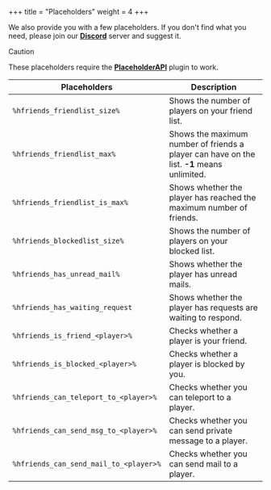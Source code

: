 +++
title = "Placeholders"
weight = 4
+++

We also provide you with a few placeholders. If you don't find what you need, please join our [**Discord**](https://discord.hsgamer.me/) server and suggest it.

> [!CAUTION]
> These placeholders require the [**PlaceholderAPI**](https://www.spigotmc.org/resources/placeholderapi.6245/) plugin to work.

| Placeholders | Description |
| --- | --- |
| `%hfriends_friendlist_size%` | Shows the number of players on your friend list. |
| `%hfriends_friendlist_max%` | Shows the maximum number of friends a player can have on the list. **\-1** means unlimited. |
| `%hfriends_friendlist_is_max%` | Shows whether the player has reached the maximum number of friends. |
| `%hfriends_blockedlist_size%` | Shows the number of players on your blocked list. |
| `%hfriends_has_unread_mail%` | Shows whether the player has unread mails. |
| `%hfriends_has_waiting_request` | Shows whether the player has requests are waiting to respond. |
| `%hfriends_is_friend_<player>%` | Checks whether a player is your friend. |
| `%hfriends_is_blocked_<player>%` | Checks whether a player is blocked by you. |
| `%hfriends_can_teleport_to_<player>%` | Checks whether you can teleport to a player. |
| `%hfriends_can_send_msg_to_<player>%` | Checks whether you can send private message to a player. |
| `%hfriends_can_send_mail_to_<player>%` | Checks whether you can send mail to a player. |
